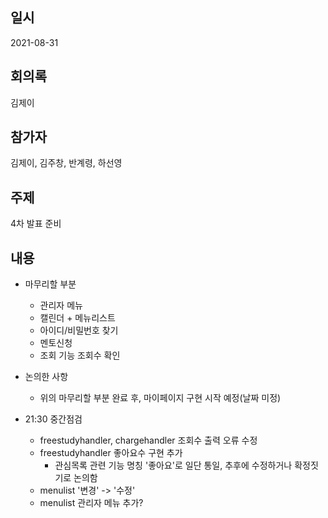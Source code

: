 ## 일시

2021-08-31

## 회의록

김제이

## 참가자

김제이, 김주창, 반계령, 하선영

## 주제

4차 발표 준비

## 내용

- 마무리할 부분

  - 관리자 메뉴
  - 캘린더 + 메뉴리스트
  - 아이디/비밀번호 찾기
  - 멘토신청
  - 조회 기능 조회수 확인

- 논의한 사항

  - 위의 마무리할 부분 완료 후, 마이페이지 구현 시작 예정(날짜 미정)

- 21:30 중간점검

  - freestudyhandler, chargehandler 조회수 출력 오류 수정
  - freestudyhandler 좋아요수 구현 추가
    - 관심목록 관련 기능 명칭 '좋아요'로 일단 통일, 추후에 수정하거나 확정짓기로 논의함
  - menulist '변경' -> '수정'
  - menulist 관리자 메뉴 추가?
